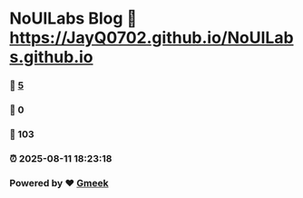 # NoUILabs Blog :link: https://JayQ0702.github.io/NoUILabs.github.io 
### :page_facing_up: [5](https://JayQ0702.github.io/NoUILabs.github.io/tag.html) 
### :speech_balloon: 0 
### :hibiscus: 103 
### :alarm_clock: 2025-08-11 18:23:18 
### Powered by :heart: [Gmeek](https://github.com/Meekdai/Gmeek)
